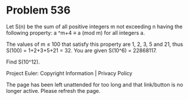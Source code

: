 #   Problem 536

   Let S(n) be the sum of all positive integers m not exceeding n having the
   following property:
   a ^m+4 ≡ a (mod m) for all integers a.

   The values of m ≤ 100 that satisfy this property are 1, 2, 3, 5 and 21,
   thus S(100) = 1+2+3+5+21 = 32.
   You are given S(10^6) = 22868117.

   Find S(10^12).

   Project Euler: Copyright Information | Privacy Policy

   The page has been left unattended for too long and that link/button is no
   longer active. Please refresh the page.

